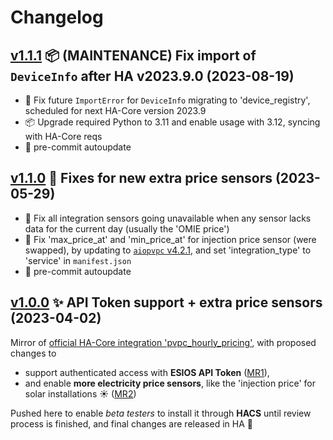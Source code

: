 # Changelog

## [v1.1.1](https://github.com/azogue/ha-pvpc-custom/tree/v1.1.1) 📦️ (MAINTENANCE) Fix import of `DeviceInfo` after HA v2023.9.0 (2023-08-19)

- 🐛 Fix future `ImportError` for `DeviceInfo` migrating to 'device_registry', scheduled for next HA-Core version 2023.9
- 📦️ Upgrade required Python to 3.11 and enable usage with 3.12, syncing with HA-Core reqs
- 🎨 pre-commit autoupdate

## [v1.1.0](https://github.com/azogue/ha-pvpc-custom/tree/v1.1.0) 🐛 Fixes for new extra price sensors (2023-05-29)

- 🐛 Fix all integration sensors going unavailable when any sensor lacks data for the current day (usually the 'OMIE price')
- 🐛 Fix 'max_price_at' and 'min_price_at' for injection price sensor (were swapped), by updating to [`aiopvpc` v4.2.1](https://github.com/azogue/aiopvpc/releases/tag/v4.2.1), and set 'integration_type' to 'service' in `manifest.json`
- 🎨 pre-commit autoupdate

## [v1.0.0](https://github.com/azogue/ha-pvpc-custom/tree/v1.0.0) ✨ API Token support + extra price sensors (2023-04-02)

Mirror of [official HA-Core integration 'pvpc_hourly_pricing'](https://www.home-assistant.io/integrations/pvpc_hourly_pricing), with proposed changes to

- support authenticated access with **ESIOS API Token** ([MR1](https://github.com/home-assistant/core/pull/85767)),
- and enable **more electricity price sensors**, like the 'injection price' for solar installations ☀️ ([MR2](https://github.com/home-assistant/core/pull/85769))

Pushed here to enable _beta testers_ to install it through **HACS** until review process is finished,
and final changes are released in HA 🤞
